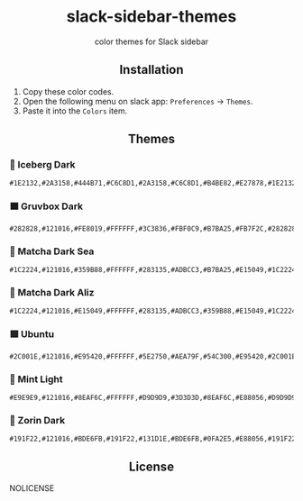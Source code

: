 <h1 align="center">slack-sidebar-themes</h1>

<p align="center">color themes for Slack sidebar</p>

<h2 align="center">Installation</h2>

1. Copy these color codes.
2. Open the following menu on slack app: `Preferences` -> `Themes`.
3. Paste it into the `Colors` item.

<h2 align="center">Themes</h2>


### 🧊 Iceberg Dark

```csv
#1E2132,#2A3158,#444B71,#C6C8D1,#2A3158,#C6C8D1,#B4BE82,#E27878,#1E2132,#C6C8D1
```

### 🟧 Gruvbox Dark

```csv
#282828,#121016,#FE8019,#FFFFFF,#3C3836,#FBF0C9,#B7BA25,#FB7F2C,#282828,#FBF0C9
```
### 🧉 Matcha Dark Sea

```csv
#1C2224,#121016,#359B88,#FFFFFF,#283135,#ADBCC3,#B7BA25,#E15049,#1C2224,#FFFFFF
```

### 🗻 Matcha Dark Aliz

```csv
#1C2224,#121016,#E15049,#FFFFFF,#283135,#ADBCC3,#359B88,#E15049,#1C2224,#FFFFFF
```
### 🟥 Ubuntu

```csv
#2C001E,#121016,#E95420,#FFFFFF,#5E2750,#AEA79F,#54C300,#E95420,#2C001E,#FFFFFF
```

### 🌿 Mint Light

```csv
#E9E9E9,#121016,#8EAF6C,#FFFFFF,#D9D9D9,#3D3D3D,#8EAF6C,#E88056,#D9D9D9,#3D3D3D
```
### 🔷 Zorin Dark

```csv
#191F22,#121016,#BDE6FB,#191F22,#131D1E,#BDE6FB,#0FA2E5,#E88056,#191F22,#BDE6FB
```

<h2 align="center">License</h2>

NOLICENSE
